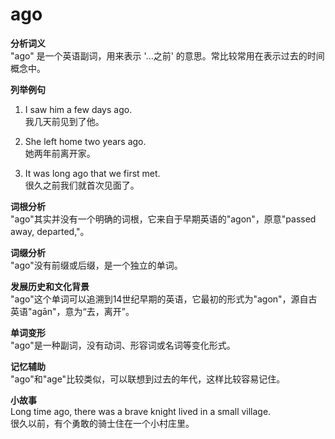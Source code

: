 # ago

**分析词义**  
"ago" 是一个英语副词，用来表示 '...之前' 的意思。常比较常用在表示过去的时间概念中。

  

**列举例句**

  

1.  I saw him a few days ago.  
    我几天前见到了他。
    
      
    
2.  She left home two years ago.  
    她两年前离开家。
    
      
    
3.  It was long ago that we first met.  
    很久之前我们就首次见面了。
    
      
    

  

**词根分析**  
"ago"其实并没有一个明确的词根，它来自于早期英语的"agon"，原意"passed away, departed,"。

  

**词缀分析**  
"ago"没有前缀或后缀，是一个独立的单词。

  

**发展历史和文化背景**  
"ago"这个单词可以追溯到14世纪早期的英语，它最初的形式为"agon"，源自古英语"agān"，意为“去，离开”。

  

**单词变形**  
"ago"是一种副词，没有动词、形容词或名词等变化形式。

  

**记忆辅助**  
"ago"和"age"比较类似，可以联想到过去的年代，这样比较容易记住。

  

**小故事**  
Long time ago, there was a brave knight lived in a small village.  
很久以前，有个勇敢的骑士住在一个小村庄里。
